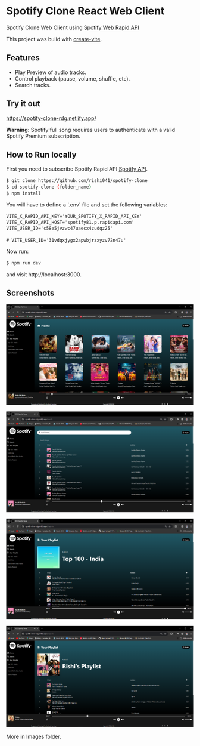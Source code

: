 # Spotify Clone React Web Client

Spotify Clone Web Client using [Spotify Web Rapid API](https://rapidapi.com/airaudoeduardo/api/spotify81)

This project was bulid with [create-vite](https://github.com/vitejs/vite).

## Features

- Play Preview of audio tracks.
- Control playback (pause, volume, shuffle, etc).
- Search tracks.

## Try it out

https://spotify-clone-rdg.netlify.app/

**Warning:** Spotify full song requires users to authenticate with a valid Spotify Premium subscription.

## How to Run locally

First you need to subscribe Spotify Rapid API [Spotify API](https://developer.spotify.com/dashboard/applications).

```bash
$ git clone https://github.com/rishi041/spotify-clone
$ cd spotify-clone (folder_name)
$ npm install
```

You will have to define a '.env' file and set the following variables:

```
VITE_X_RAPID_API_KEY='YOUR_SPOTIFY_X_RAPID_API_KEY'
VITE_X_RAPID_API_HOST='spotify81.p.rapidapi.com'
VITE_USER_ID='c58e5jvzwc47uaecx4zudqz25'

# VITE_USER_ID='31vdqxjygx2apwbjrzxyzv72n47u'
```

Now run:

```bash
$ npm run dev
```

and visit http://localhost:3000.

## Screenshots

![browse](Images/HomePage.PNG?raw=true 'HomePage')

![search](Images/SearchPage.PNG?raw=true 'search')

![playlist](Images/PlaylistPage.PNG?raw=true 'PlaylistPage')

![secondPlaylist](Images/PlaylistPage2.PNG?raw=true 'secondPlaylist')

More in Images folder.
